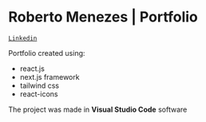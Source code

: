 # Roberto Menezes | Portfolio

<a target="_blank" href="http://linkedin.com/in/roberto-menezes/">`Linkedin`</a>

Portfolio created using: 
- react.js
- next.js framework
- tailwind css
- react-icons

The project was made in **Visual Studio Code** software
